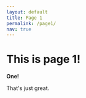 ```yaml
---
layout: default
title: Page 1
permalink: /page1/
nav: true
---
```

This is page 1!
===============

**One!**

That's just great.
